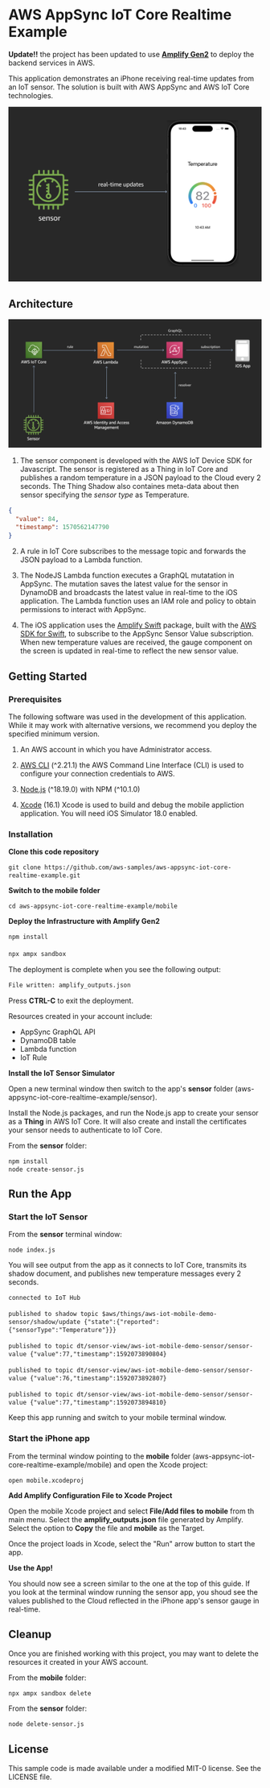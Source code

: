 # AWS AppSync IoT Core Realtime Example

**Update!!** the project has been updated to use [**Amplify Gen2**](https://docs.amplify.aws/swift/) to deploy the backend services in AWS.

This application demonstrates an iPhone receiving real-time updates from an IoT sensor. The solution is built with AWS AppSync and AWS IoT Core technologies.

![Image description](images/app.png)

## Architecture

![Image description](images/architecture.png)

1. The sensor component is developed with the AWS IoT Device SDK for Javascript. The sensor is registered as a Thing in IoT Core and publishes a random temperature in a JSON payload to the Cloud every 2 seconds. The Thing Shadow also containes meta-data about then sensor specifying the _sensor type_ as Temperature.

```json
{
  "value": 84,
  "timestamp": 1570562147790
}
```

2. A rule in IoT Core subscribes to the message topic and forwards the JSON payload to a Lambda function.

3. The NodeJS Lambda function executes a GraphQL mutatation in AppSync. The mutation saves the latest value for the sensor in DynamoDB and broadcasts the latest value in real-time to the iOS application. The Lambda function uses an IAM role and policy to obtain permissions to interact with AppSync.

4. The iOS application uses the [Amplify Swift](https://github.com/aws-amplify/amplify-swift) package, built with the [AWS SDK for Swift](https://github.com/awslabs/aws-sdk-swift), to subscribe to the AppSync Sensor Value subscription. When new temperature values are received, the gauge component on the screen is updated in real-time to reflect the new sensor value.

## Getting Started

### **Prerequisites**

The following software was used in the development of this application. While it may work with alternative versions, we recommend you deploy the specified minimum version.

1. An AWS account in which you have Administrator access.

2. [AWS CLI](https://docs.aws.amazon.com/cli/latest/userguide/install-cliv2.html) (^2.21.1) the AWS Command Line Interface (CLI) is used to configure your connection credentials to AWS.

3. [Node.js](https://nodejs.org/en/download/current/) (^18.19.0) with NPM (^10.1.0)

4. [Xcode](https://developer.apple.com/xcode/) (16.1) Xcode is used to build and debug the mobile appliction application. You will need iOS Simulator 18.0 enabled.

### **Installation**

**Clone this code repository**

```
git clone https://github.com/aws-samples/aws-appsync-iot-core-realtime-example.git
```

**Switch to the mobile folder**

```
cd aws-appsync-iot-core-realtime-example/mobile
```

**Deploy the Infrastructure with Amplify Gen2**

```bash
npm install

npx ampx sandbox
```

The deployment is complete when you see the following output:

```bash
File written: amplify_outputs.json
```

Press **CTRL-C** to exit the deployment.

Resources created in your account include:

- AppSync GraphQL API
- DynamoDB table
- Lambda function
- IoT Rule

**Install the IoT Sensor Simulator**

Open a new terminal window then switch to the app's **sensor** folder (aws-appsync-iot-core-realtime-example/sensor).

Install the Node.js packages, and run the Node.js app to create your sensor as a **Thing** in AWS IoT Core. It will also create and install the certificates your sensor needs to authenticate to IoT Core.

From the **sensor** folder:

```
npm install
node create-sensor.js
```

## Run the App

### Start the IoT Sensor

From the **sensor** terminal window:

```
node index.js
```

You will see output from the app as it connects to IoT Core, transmits its shadow document, and publishes new temperature messages every 2 seconds.

```
connected to IoT Hub

published to shadow topic $aws/things/aws-iot-mobile-demo-sensor/shadow/update {"state":{"reported":{"sensorType":"Temperature"}}}

published to topic dt/sensor-view/aws-iot-mobile-demo-sensor/sensor-value {"value":77,"timestamp":1592073890804}

published to topic dt/sensor-view/aws-iot-mobile-demo-sensor/sensor-value {"value":76,"timestamp":1592073892807}

published to topic dt/sensor-view/aws-iot-mobile-demo-sensor/sensor-value {"value":77,"timestamp":1592073894810}
```

Keep this app running and switch to your mobile terminal window.

### Start the iPhone app

From the terminal window pointing to the **mobile** folder (aws-appsync-iot-core-realtime-example/mobile) and open the Xcode project:

```
open mobile.xcodeproj
```

**Add Amplify Configuration File to Xcode Project**

Open the mobile Xcode project and select **File/Add files to mobile** from th main menu. Select the **amplify_outputs.json** file generated by Amplify. Select the option to **Copy** the file and **mobile** as the Target.

Once the project loads in Xcode, select the "Run" arrow button to start the app.

**Use the App!**

You should now see a screen similar to the one at the top of this guide. If you look at the terminal window running the sensor app, you shoud see the values published to the Cloud reflected in the iPhone app's sensor gauge in real-time.

## Cleanup

Once you are finished working with this project, you may want to delete the resources it created in your AWS account.

From the **mobile** folder:

```
npx ampx sandbox delete
```

From the **sensor** folder:

```
node delete-sensor.js
```

## License

This sample code is made available under a modified MIT-0 license. See the LICENSE file.
